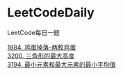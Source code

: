 # LeetCodeDaily

LeetCode每日一题



[1884. 鸡蛋掉落-两枚鸡蛋](./src/main/java/org/summer/leetcode/medium/Solution_1884.java)  
[3200. 三角形的最大高度](./src/main/java/org/summer/leetcode/easy/Solution_3200.java)  
[3194. 最小元素和最大元素的最小平均值](./src/main/java/org/summer/leetcode/easy/Solution_3194.java)